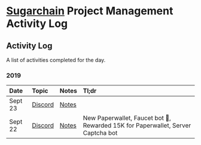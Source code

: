 # [Sugarchain](https://github.com/sugarchain-project) Project Management Activity Log



## Activity Log
A list of activities completed for the day.

### 2019
Date | Topic | Notes | Tl;dr
|:---|:---|---|:---|
Sept 23 | [Discord](https://discord.gg/xKzCf9f) | [Notes]() | 
Sept 22 | [Discord](https://discord.gg/xKzCf9f) | [Notes](https://github.com/AestheticSenpai/Sugarchain-pm/blob/master/Notes/Activity%20Log%209-22-2019.md) | New Paperwallet, Faucet bot 👀, Rewarded 15K for Paperwallet, Server Captcha bot

